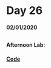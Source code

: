 # Day 26
__02/01/2020__

## 

### 

### 

### 

#### Afternoon Lab: []()
####                [ Code]()